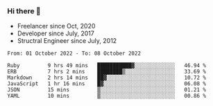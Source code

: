 ### Hi there 👋

- Freelancer since Oct, 2020
- Developer since July, 2017
- Structral Engineer since July, 2012

<!--START_SECTION:waka-->

```text
From: 01 October 2022 - To: 08 October 2022

Ruby         9 hrs 49 mins   ███████████▓░░░░░░░░░░░░░   46.94 %
ERB          7 hrs 2 mins    ████████▒░░░░░░░░░░░░░░░░   33.69 %
Markdown     2 hrs 14 mins   ██▓░░░░░░░░░░░░░░░░░░░░░░   10.72 %
JavaScript   1 hr 16 mins    █▓░░░░░░░░░░░░░░░░░░░░░░░   06.08 %
JSON         15 mins         ▒░░░░░░░░░░░░░░░░░░░░░░░░   01.21 %
YAML         10 mins         ▒░░░░░░░░░░░░░░░░░░░░░░░░   00.86 %
```

<!--END_SECTION:waka-->
